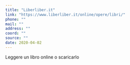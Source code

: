```yaml
---
title: "Liberliber.it"
link: "https://www.liberliber.it/online/opere/libri/"
phone: ""
mail: ""
address: ""
coord: ""
source: ""
date: 2020-04-02
---
```


Leggere un libro online o scaricarlo
